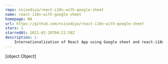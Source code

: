 ```yaml
---
repo: nsisodiya/react-i18n-with-google-sheet
name: react-i18n-with-google-sheet
homepage: NA
url: https://github.com/nsisodiya/react-i18n-with-google-sheet
stars: 1
starredAt: 2021-02-20T04:21:58Z
description: |-
    Internationalization of React App using Google sheet and react-i18n
---
```


[object Object]
